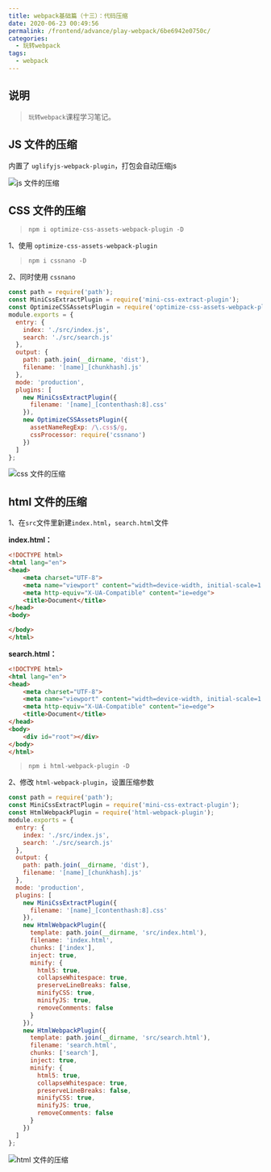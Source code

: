 ```yaml
---
title: webpack基础篇（十三）：代码压缩
date: 2020-06-23 00:49:56
permalink: /frontend/advance/play-webpack/6be6942e0750c/
categories:
  - 玩转webpack
tags:
  - webpack
---
```


## 说明

> `玩转webpack`课程学习笔记。

## JS 文件的压缩

内置了 `uglifyjs-webpack-plugin`，打包会自动压缩js

![js 文件的压缩](https://img-blog.csdnimg.cn/20200623004843330.PNG?x-oss-process=image/watermark,type_ZmFuZ3poZW5naGVpdGk,shadow_10,text_aHR0cHM6Ly9ibG9nLmNzZG4ubmV0L2thaW1vMzEz,size_16,color_FFFFFF,t_70)

## CSS 文件的压缩

> `npm i optimize-css-assets-webpack-plugin -D`

1、使用 `optimize-css-assets-webpack-plugin`

> `npm i cssnano -D`

2、同时使用 `cssnano`

```js
const path = require('path');
const MiniCssExtractPlugin = require('mini-css-extract-plugin');
const OptimizeCSSAssetsPlugin = require('optimize-css-assets-webpack-plugin');
module.exports = {
  entry: {
    index: './src/index.js',
    search: './src/search.js'
  },
  output: {
    path: path.join(__dirname, 'dist'),
    filename: '[name]_[chunkhash].js'
  },
  mode: 'production',
  plugins: [
    new MiniCssExtractPlugin({
      filename: '[name]_[contenthash:8].css'
    }),
    new OptimizeCSSAssetsPlugin({
      assetNameRegExp: /\.css$/g,
      cssProcessor: require('cssnano')
    })
  ]
};
```

![css 文件的压缩](https://img-blog.csdnimg.cn/20200623004820361.PNG?x-oss-process=image/watermark,type_ZmFuZ3poZW5naGVpdGk,shadow_10,text_aHR0cHM6Ly9ibG9nLmNzZG4ubmV0L2thaW1vMzEz,size_16,color_FFFFFF,t_70)

## html 文件的压缩

1、在`src`文件里新建`index.html`，`search.html`文件

**index.html：**

```html
<!DOCTYPE html>
<html lang="en">
<head>
    <meta charset="UTF-8">
    <meta name="viewport" content="width=device-width, initial-scale=1.0">
    <meta http-equiv="X-UA-Compatible" content="ie=edge">
    <title>Document</title>
</head>
<body>

</body>
</html>
```

**search.html：**

```html
<!DOCTYPE html>
<html lang="en">
<head>
    <meta charset="UTF-8">
    <meta name="viewport" content="width=device-width, initial-scale=1.0">
    <meta http-equiv="X-UA-Compatible" content="ie=edge">
    <title>Document</title>
</head>
<body>
    <div id="root"></div>
</body>
</html>
```

> `npm i html-webpack-plugin -D`

2、修改 `html-webpack-plugin`，设置压缩参数

```js
const path = require('path');
const MiniCssExtractPlugin = require('mini-css-extract-plugin');
const HtmlWebpackPlugin = require('html-webpack-plugin');
module.exports = {
  entry: {
    index: './src/index.js',
    search: './src/search.js'
  },
  output: {
    path: path.join(__dirname, 'dist'),
    filename: '[name]_[chunkhash].js'
  },
  mode: 'production',
  plugins: [
    new MiniCssExtractPlugin({
      filename: '[name]_[contenthash:8].css'
    }),
    new HtmlWebpackPlugin({
      template: path.join(__dirname, 'src/index.html'),
      filename: 'index.html',
      chunks: ['index'],
      inject: true,
      minify: {
        html5: true,
        collapseWhitespace: true,
        preserveLineBreaks: false,
        minifyCSS: true,
        minifyJS: true,
        removeComments: false
      }
    }),
    new HtmlWebpackPlugin({
      template: path.join(__dirname, 'src/search.html'),
      filename: 'search.html',
      chunks: ['search'],
      inject: true,
      minify: {
        html5: true,
        collapseWhitespace: true,
        preserveLineBreaks: false,
        minifyCSS: true,
        minifyJS: true,
        removeComments: false
      }
    })
  ]
};
```

![html 文件的压缩](https://img-blog.csdnimg.cn/20200623004744286.PNG?x-oss-process=image/watermark,type_ZmFuZ3poZW5naGVpdGk,shadow_10,text_aHR0cHM6Ly9ibG9nLmNzZG4ubmV0L2thaW1vMzEz,size_16,color_FFFFFF,t_70)
